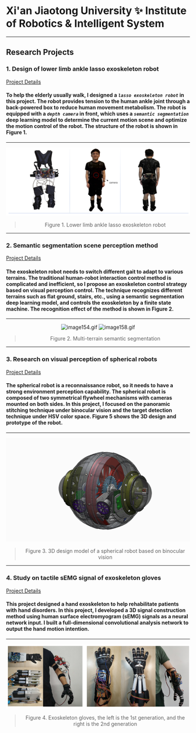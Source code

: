 # Xi'an Jiaotong University ✨ Institute of Robotics & Intelligent System
---
## **Research Projects**
### 1. Design of lower limb ankle lasso exoskeleton robot

[Project Details](https://github.com/adlsn/Lower-limb-ankle-lasso-exoskeleton-robot)

#### To help the elderly usually walk, I designed a *`lasso exoskeleton robot`* in this project. The robot provides tension to the human ankle joint through a back-powered box to reduce human movement metabolism. The robot is equipped with a *`depth camera`* in front, which uses a *`semantic segmentation`* deep learning model to determine the current motion scene and optimize the motion control of the robot. The structure of the robot is shown in Figure 1.
---
![fig1.png](fig1.png)
<div align='center'>
  
> Figure 1. Lower limb ankle lasso exoskeleton robot
  </div>
  
---
### 2. Semantic segmentation scene perception method

[Project Details](https://github.com/adlsn/Lower-limb-ankle-lasso-exoskeleton-robot)

#### The exoskeleton robot needs to switch different gait to adapt to various terrains. The traditional human-robot interaction control method is complicated and inefficient, so I propose an exoskeleton control strategy based on visual perception control. The technique recognizes different terrains such as flat ground, stairs, etc., using a semantic segmentation deep learning model, and controls the exoskeleton by a finite state machine. The recognition effect of the method is shown in Figure 2.
---
<div align='center'>
  
![image154.gif](image154.gif) ![image158.gif](image158.gif)
  
  </div>
<div align='center'>
  
> Figure 2. Multi-terrain semantic segmentation
  </div>
  
---
### 3. Research on visual perception of spherical robots

[Project Details](https://github.com/adlsn/Lower-limb-ankle-lasso-exoskeleton-robot)

#### The spherical robot is a reconnaissance robot, so it needs to have a strong environment perception capability. The spherical robot is composed of two symmetrical flywheel mechanisms with cameras mounted on both sides. In this project, I focused on the panoramic stitching technique under binocular vision and the target detection technique under HSV color space. Figure 5 shows the 3D design and prototype of the robot.
---
<div align='center'>
  
![f5.gif](f5.gif)
  
  </div>
<div align='center'>
  
> Figure 3. 3D design model of a spherical robot based on binocular vision
  </div>

---
### 4. Study on tactile sEMG signal of exoskeleton gloves

[Project Details](https://github.com/adlsn/Lower-limb-ankle-lasso-exoskeleton-robot)

#### This project designed a hand exoskeleton to help rehabilitate patients with hand disorders. In this project, I developed a 3D signal construction method using human surface electromyogram (sEMG) signals as a neural network input. I built a full-dimensional convolutional analysis network to output the hand motion intention.

---
![f22.png](f22.png)
<div align='center'>
  
> Figure 4. Exoskeleton gloves, the left is the 1st generation, and the right is the 2nd generation
  </div>

<!--
**adlsn/adlsn** is a ✨ _special_ ✨ repository because its `README.md` (this file) appears on your GitHub profile.

Here are some ideas to get you started:

- 🔭 I’m currently working on ...
- 🌱 I’m currently learning ...
- 👯 I’m looking to collaborate on ...
- 🤔 I’m looking for help with ...
- 💬 Ask me about ...
- 📫 How to reach me: ...
- 😄 Pronouns: ...
- ⚡ Fun fact: ...
-->
